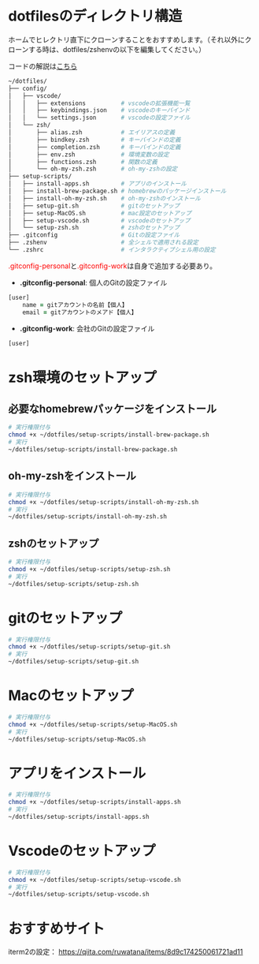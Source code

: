 # dotfilesのディレクトリ構造
ホームでヒレクトリ直下にクローンすることをおすすめします。（それ以外にクローンする時は、dotfiles/zshenvの以下を編集してください。）

コードの解説は[こちら](https://qiita.com/Rockreeee/items/e59b1c4c764d4079c657)

```zsh
~/dotfiles/
├── config/
│   ├── vscode/   
│   │   ├── extensions          # vscodeの拡張機能一覧
│   │   ├── keybindings.json    # vscodeのキーバインド
│   │   └── settings.json       # vscodeの設定ファイル
│   └── zsh/   
│       ├── alias.zsh           # エイリアスの定義
│       ├── bindkey.zsh         # キーバインドの定義
│       ├── completion.zsh      # キーバインドの定義
│       ├── env.zsh             # 環境変数の設定
│       ├── functions.zsh       # 関数の定義
│       └── oh-my-zsh.zsh       # oh-my-zshの設定
├── setup-scripts/
│   ├── install-apps.sh         # アプリのインストール
│   ├── install-brew-package.sh # homebrewのパッケージインストール
│   ├── install-oh-my-zsh.sh    # oh-my-zshのインストール
│   ├── setup-git.sh            # gitのセットアップ
│   ├── setup-MacOS.sh          # mac設定のセットアップ
│   ├── setup-vscode.sh         # vscodeのセットアップ
│   └── setup-zsh.sh            # zshのセットアップ
├── .gitconfig                  # Gitの設定ファイル
├── .zshenv                     # 全シェルで適用される設定
└── .zshrc                      # インタラクティブシェル用の設定
```
<span style="color:red;">.gitconfig-personal</span>と<span style="color:red;">.gitconfig-work</span>は自身で追加する必要あり。

- **.gitconfig-personal**: 個人のGitの設定ファイル
```zsh
[user]
	name = gitアカウントの名前【個人】
	email = gitアカウントのメアド【個人】
```

- **.gitconfig-work**: 会社のGitの設定ファイル
```zsh
[user]
```

# zsh環境のセットアップ
## 必要なhomebrewパッケージをインストール
```zsh
# 実行権限付与
chmod +x ~/dotfiles/setup-scripts/install-brew-package.sh
# 実行
~/dotfiles/setup-scripts/install-brew-package.sh
```

## oh-my-zshをインストール
```zsh
# 実行権限付与
chmod +x ~/dotfiles/setup-scripts/install-oh-my-zsh.sh
# 実行
~/dotfiles/setup-scripts/install-oh-my-zsh.sh
```

## zshのセットアップ
```zsh
# 実行権限付与
chmod +x ~/dotfiles/setup-scripts/setup-zsh.sh
# 実行
~/dotfiles/setup-scripts/setup-zsh.sh
```

# gitのセットアップ
```zsh
# 実行権限付与
chmod +x ~/dotfiles/setup-scripts/setup-git.sh
# 実行
~/dotfiles/setup-scripts/setup-git.sh
```

# Macのセットアップ
```zsh
# 実行権限付与
chmod +x ~/dotfiles/setup-scripts/setup-MacOS.sh
# 実行
~/dotfiles/setup-scripts/setup-MacOS.sh
```

# アプリをインストール
```zsh
# 実行権限付与
chmod +x ~/dotfiles/setup-scripts/install-apps.sh
# 実行
~/dotfiles/setup-scripts/install-apps.sh
```

# Vscodeのセットアップ
```zsh
# 実行権限付与
chmod +x ~/dotfiles/setup-scripts/setup-vscode.sh
# 実行
~/dotfiles/setup-scripts/setup-vscode.sh
```

# おすすめサイト
iterm2の設定：
https://qiita.com/ruwatana/items/8d9c174250061721ad11
